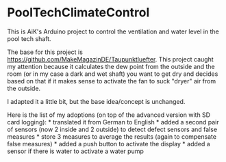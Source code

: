 # PoolTechClimateControl
This is AiK's Arduino project to control the ventilation and water level in the pool tech shaft.

<add a picture of the PooLTechShaft>

The base for this project is https://github.com/MakeMagazinDE/Taupunktluefter. This project caught my attention because it calculates the dew point from the outside and the room (or in my case a dark and wet shaft) you want to get dry and decides based on that if it makes sense to activate the fan to suck "dryer" air from the outside.

I adapted it a little bit, but the base idea/concept is unchanged.

Here is the list of my adoptions (on top of the advanced version with SD card logging):
    * translated it from German to English
    * added a second pair of sensors (now 2 inside and 2 outside) to detect defect sensors and false measures
    * store 3 measures to average the results (again to compensate false measures)
    * added a push button to activate the display
    * added a sensor if there is water to activate a water pump


<add a picture of the PTCC> 
